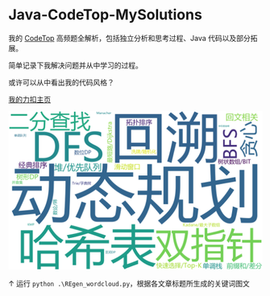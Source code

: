 # Java-CodeTop-MySolutions
我的 [CodeTop](https://codetop.cc/home) 高频题全解析，包括独立分析和思考过程、Java 代码以及部分拓展。

简单记录下我解决问题并从中学习的过程。

或许可以从中看出我的代码风格？

[我的力扣主页](https://leetcode.cn/u/6racious-vaughanr63/)

![00](.\images\00.png)

↑ 运行 `python .\REgen_wordcloud.py`，根据各文章标题所生成的关键词图文
